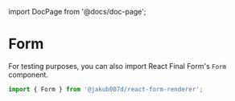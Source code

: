 import DocPage from '@docs/doc-page';

<DocPage>

# Form

For testing purposes, you can also import React Final Form's `Form` component.

```jsx
import { Form } from '@jakub007d/react-form-renderer';
```

</DocPage>
